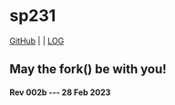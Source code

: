 ---
---
# sp231

[GitHub](https://github.com/yforku/sp231/) | | [LOG](TXT/mylog.txt)

## May the fork() be with you!

#### Rev 002b --- 28 Feb 2023
